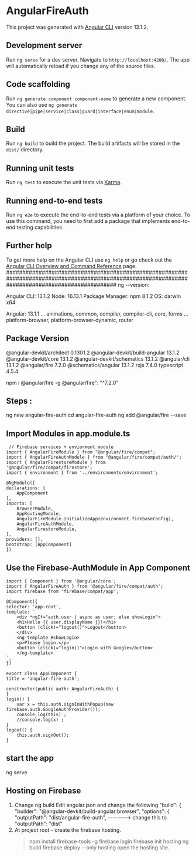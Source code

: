 # AngularFireAuth

This project was generated with [Angular CLI](https://github.com/angular/angular-cli) version 13.1.2.

## Development server

Run `ng serve` for a dev server. Navigate to `http://localhost:4200/`. The app will automatically reload if you change any of the source files.

## Code scaffolding

Run `ng generate component component-name` to generate a new component. You can also use `ng generate directive|pipe|service|class|guard|interface|enum|module`.

## Build

Run `ng build` to build the project. The build artifacts will be stored in the `dist/` directory.

## Running unit tests

Run `ng test` to execute the unit tests via [Karma](https://karma-runner.github.io).

## Running end-to-end tests

Run `ng e2e` to execute the end-to-end tests via a platform of your choice. To use this command, you need to first add a package that implements end-to-end testing capabilities.

## Further help

To get more help on the Angular CLI use `ng help` or go check out the [Angular CLI Overview and Command Reference](https://angular.io/cli) page.
##################################################################################################################################################
ng --version:

Angular CLI: 13.1.2
Node: 16.13.1
Package Manager: npm 8.1.2
OS: darwin x64

Angular: 13.1.1
... animations, common, compiler, compiler-cli, core, forms
... platform-browser, platform-browser-dynamic, router

Package                         Version
---------------------------------------------------------
@angular-devkit/architect       0.1301.2
@angular-devkit/build-angular   13.1.2
@angular-devkit/core            13.1.2
@angular-devkit/schematics      13.1.2
@angular/cli                    13.1.2
@angular/fire                   7.2.0
@schematics/angular             13.1.2
rxjs                            7.4.0
typescript                      4.5.4

npm i @angular/fire -g
  @angular/fire": "^7.2.0"

Steps :
------------
  ng new angular-fire-auth
  cd angular-fire-auth
  ng add @angular/fire --save

  Import Modules in app.module.ts
----------------------------------------------
     // Firebase services + enviorment module
    import { AngularFireModule } from "@angular/fire/compat";
    import { AngularFireAuthModule } from "@angular/fire/compat/auth/";
    import { AngularFirestoreModule } from '@angular/fire/compat/firestore';
    import { environment } from '../environments/environment';

    @NgModule({
    declarations: [
        AppComponent
    ],
    imports: [
        BrowserModule,
        AppRoutingModule,
        AngularFireModule.initializeApp(environment.firebaseConfig),
        AngularFireAuthModule,
        AngularFirestoreModule,
    ],
    providers: [],
    bootstrap: [AppComponent]
    })

  Use the Firebase-AuthModule in App Component
----------------------------------------------
    import { Component } from '@angular/core';
    import { AngularFireAuth } from '@angular/fire/compat/auth';
    import firebase from 'firebase/compat/app';

    @Component({
    selector: 'app-root',
    template: `
        <div *ngIf="auth.user | async as user; else showLogin">
        <h1>Hello {{ user.displayName }}!</h1>
        <button (click)="logout()">Logout</button>
        </div>
        <ng-template #showLogin>
        <p>Please login.</p>
        <button (click)="login()">Login with Google</button>
        </ng-template>
    `,
    })

    export class AppComponent {
    title = 'angular-fire-auth';
    
    constructor(public auth: AngularFireAuth) {
    }
    login() {
        var x = this.auth.signInWithPopup(new firebase.auth.GoogleAuthProvider());
        console.log(this) ;
        //console.log(x) ;
    }
    logout() {
        this.auth.signOut();
    }    

start the app   
------------
ng serve 

Hosting on Firebase
--------------------
1. Change ng build 
   Edit angular.json and change the following 
        "build": {
          "builder": "@angular-devkit/build-angular:browser",
          "options": {
            "outputPath": "dist/angular-fire-auth",   ------->  change this to "outputPath": "dist"
2. At project root - create the firebase hosting. 
   > npm install firebase-tools -g
   > firebase login
   > firebase init hosting
   > ng build 
   > firebase deploy --only hosting
   > open the hosting site.
